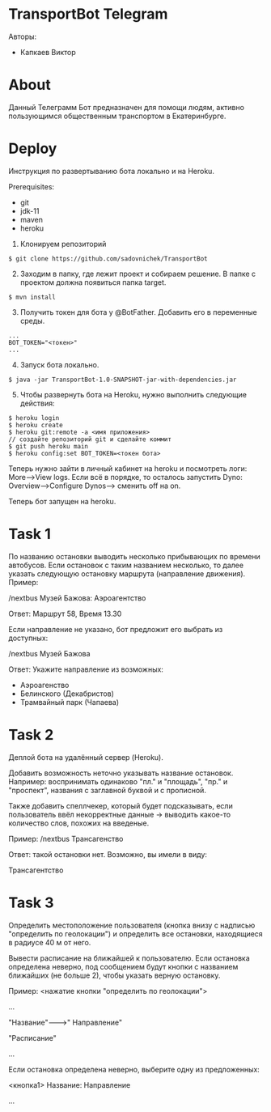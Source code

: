 # TransportBot Telegram

Авторы:

* Капкаев Виктор

# About
Данный Телеграмм Бот предназначен для помощи людям, активно пользующимся общественным транспортом в Екатеринбурге.

# Deploy
Инструкция по развертыванию бота локально и на Heroku.

Prerequisites:
* git
* jdk-11
* maven
* heroku

1. Клонируем репозиторий 
```
$ git clone https://github.com/sadovnichek/TransportBot
```

2. Заходим в папку, где лежит проект и собираем решение. В папке с проектом должна появиться папка target.
```
$ mvn install
```

3. Получить токен для бота у @BotFather. Добавить его в переменные среды.
```
...
BOT_TOKEN="<токен>"
...
```

4. Запуск бота локально.
```
$ java -jar TransportBot-1.0-SNAPSHOT-jar-with-dependencies.jar
```

5. Чтобы развернуть бота на Heroku, нужно выполнить следующие действия:
```
$ heroku login
$ heroku create
$ heroku git:remote -a <имя приложения>
// создайте репозиторий git и сделайте коммит
$ git push heroku main
$ heroku config:set BOT_TOKEN=<токен бота>
```
Теперь нужно зайти в личный кабинет на heroku и посмотреть логи: More-->View logs.
Если всё в порядке, то осталось запустить Dyno: Overview-->Configure Dynos--> 
сменить off на on.

Теперь бот запущен на heroku.

# Task 1
По названию остановки выводить несколько прибывающих по времени автобусов. 
Если остановок с таким названием несколько, то далее указать следующую остановку маршрута (направление движения). Пример:

/nextbus Музей Бажова: Аэроагентство

Ответ: Маршрут 58, Время 13.30

Если направление не указано, бот предложит его выбрать из доступных:

/nextbus Музей Бажова

Ответ: Укажите направление из возможных:

* Аэроагенство
* Белинского (Декабристов) 
* Трамвайный парк (Чапаева)

# Task 2
Деплой бота на удалённый сервер (Heroku). 

Добавить возможность неточно указывать название остановок. Например: воспринимать одинаково "пл." и "площадь", "пр." и "проспект", названия с заглавной буквой и с прописной. 

Также добавить спеллчекер, который будет подсказывать, если пользователь ввёл некорректные данные -> выводить какое-то количество слов, похожих на введеные.

Пример: /nextbus Трансагенство

Ответ: такой остановки нет. Возможно, вы имели в виду:

Трансагентство

# Task 3
Определить местоположение пользователя (кнопка внизу с надписью "определить по геолокации") и определить все остановки, находящиеся в радиусе 40 м от него. 

Вывести расписание на ближайшей к пользователю. Если остановка определена неверно, под сообщением будут кнопки с названием ближайших (не больше 2), чтобы указать верную остановку.

Пример: <нажатие кнопки "определить по геолокации">

...

"Название"--->" Направление"

"Расписание"

...

Если остановка определена неверно, выберите одну из предложенных:

<кнопка1> Название: Направление

...